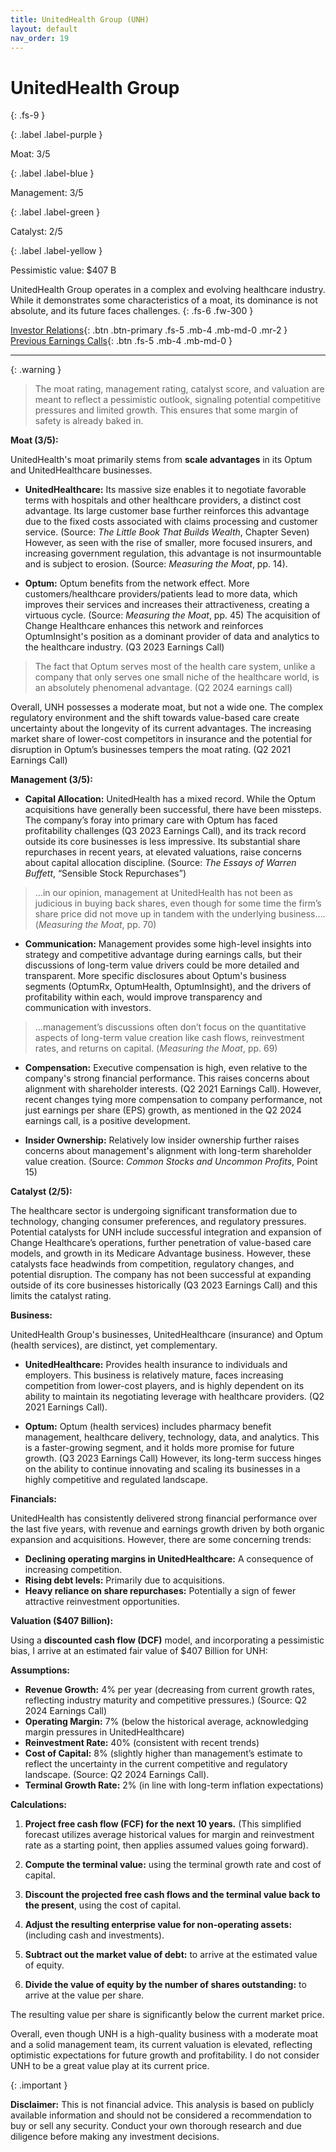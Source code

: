 ```yaml
---
title: UnitedHealth Group (UNH)
layout: default
nav_order: 19
---
```


# UnitedHealth Group
{: .fs-9 }

{: .label .label-purple }

Moat: 3/5

{: .label .label-blue }

Management: 3/5

{: .label .label-green }

Catalyst: 2/5

{: .label .label-yellow }

Pessimistic value: $407 B

UnitedHealth Group operates in a complex and evolving healthcare industry. While it demonstrates some characteristics of a moat, its dominance is not absolute, and its future faces challenges.
{: .fs-6 .fw-300 }

[Investor Relations](https://www.google.com/search?q=UNH+investor+relations){: .btn .btn-primary .fs-5 .mb-4 .mb-md-0 .mr-2 }
[Previous Earnings Calls](https://discountingcashflows.com/company/UNH/transcripts/){: .btn .fs-5 .mb-4 .mb-md-0 }

---

{: .warning } 
>The moat rating, management rating, catalyst score, and valuation are meant to reflect a pessimistic outlook, signaling potential competitive pressures and limited growth. This ensures that some margin of safety is already baked in.


**Moat (3/5):**

UnitedHealth's moat primarily stems from **scale advantages** in its Optum and UnitedHealthcare businesses.  

* **UnitedHealthcare:** Its massive size enables it to negotiate favorable terms with hospitals and other healthcare providers, a distinct cost advantage.  Its large customer base further reinforces this advantage due to the fixed costs associated with claims processing and customer service.  (Source: _The Little Book That Builds Wealth_, Chapter Seven) However, as seen with the rise of smaller, more focused insurers, and increasing government regulation, this advantage is not insurmountable and is subject to erosion.  (Source:  _Measuring the Moat_, pp. 14).  

* **Optum:** Optum benefits from the network effect.  More customers/healthcare providers/patients lead to more data, which improves their services and increases their attractiveness, creating a virtuous cycle. (Source: _Measuring the Moat_, pp. 45)  The acquisition of Change Healthcare enhances this network and reinforces OptumInsight's position as a dominant provider of data and analytics to the healthcare industry. (Q3 2023 Earnings Call)

> The fact that Optum serves most of the health care system, unlike a company that only serves one small niche of the healthcare world, is an absolutely phenomenal advantage. 
> (Q2 2024 earnings call)

Overall, UNH possesses a moderate moat, but not a wide one.  The complex regulatory environment and the shift towards value-based care create uncertainty about the longevity of its current advantages. The increasing market share of lower-cost competitors in insurance and the potential for disruption in Optum’s businesses tempers the moat rating. (Q2 2021 Earnings Call)

**Management (3/5):**

* **Capital Allocation:** UnitedHealth has a mixed record. While the Optum acquisitions have generally been successful, there have been missteps. The company’s foray into primary care with Optum has faced profitability challenges (Q3 2023 Earnings Call), and its track record outside its core businesses is less impressive. Its substantial share repurchases in recent years, at elevated valuations, raise concerns about capital allocation discipline.  (Source: _The Essays of Warren Buffett_, “Sensible Stock Repurchases”)  

> …in our opinion, management at UnitedHealth has not been as judicious in buying back shares, even though for some time the firm’s share price did not move up in tandem with the underlying business….  
> (_Measuring the Moat_, pp. 70)

* **Communication:** Management provides some high-level insights into strategy and competitive advantage during earnings calls, but their discussions of long-term value drivers could be more detailed and transparent.  More specific disclosures about Optum's business segments (OptumRx, OptumHealth, OptumInsight), and the drivers of profitability within each, would improve transparency and communication with investors.

> …management’s discussions often don’t focus on the quantitative aspects of long-term value creation like cash flows, reinvestment rates, and returns on capital.
> (_Measuring the Moat_, pp. 69)

* **Compensation:** Executive compensation is high, even relative to the company's strong financial performance. This raises concerns about alignment with shareholder interests. (Q2 2021 Earnings Call).  However, recent changes tying more compensation to company performance, not just earnings per share (EPS) growth, as mentioned in the Q2 2024 earnings call, is a positive development.


* **Insider Ownership:**  Relatively low insider ownership further raises concerns about management's alignment with long-term shareholder value creation. (Source: _Common Stocks and Uncommon Profits_, Point 15)

**Catalyst (2/5):**

The healthcare sector is undergoing significant transformation due to technology, changing consumer preferences, and regulatory pressures.  Potential catalysts for UNH include successful integration and expansion of Change Healthcare’s operations, further penetration of value-based care models, and growth in its Medicare Advantage business. However, these catalysts face headwinds from competition, regulatory changes, and potential disruption. The company has not been successful at expanding outside of its core businesses historically (Q3 2023 Earnings Call) and this limits the catalyst rating.

**Business:**

UnitedHealth Group's businesses, UnitedHealthcare (insurance) and Optum (health services), are distinct, yet complementary.

* **UnitedHealthcare:** Provides health insurance to individuals and employers. This business is relatively mature, faces increasing competition from lower-cost players, and is highly dependent on its ability to maintain its negotiating leverage with healthcare providers. (Q2 2021 Earnings Call).

* **Optum:**  Optum (health services) includes pharmacy benefit management, healthcare delivery, technology, data, and analytics.  This is a faster-growing segment, and it holds more promise for future growth. (Q3 2023 Earnings Call)  However, its long-term success hinges on the ability to continue innovating and scaling its businesses in a highly competitive and regulated landscape.

**Financials:**

UnitedHealth has consistently delivered strong financial performance over the last five years, with revenue and earnings growth driven by both organic expansion and acquisitions.  However, there are some concerning trends:

* **Declining operating margins in UnitedHealthcare:** A consequence of increasing competition.
* **Rising debt levels:**  Primarily due to acquisitions.
* **Heavy reliance on share repurchases:**  Potentially a sign of fewer attractive reinvestment opportunities.

**Valuation ($407 Billion):**

Using a **discounted cash flow (DCF)** model, and incorporating a pessimistic bias, I arrive at an estimated fair value of $407 Billion for UNH:

**Assumptions:**
* **Revenue Growth:**  4% per year (decreasing from current growth rates, reflecting industry maturity and competitive pressures.)  (Source: Q2 2024 Earnings Call)
* **Operating Margin:** 7% (below the historical average, acknowledging margin pressures in UnitedHealthcare)
* **Reinvestment Rate:** 40% (consistent with recent trends)
* **Cost of Capital:**  8% (slightly higher than management’s estimate to reflect the uncertainty in the current competitive and regulatory landscape.  (Source: Q2 2024 Earnings Call).
* **Terminal Growth Rate:** 2% (in line with long-term inflation expectations)

**Calculations:**

1. **Project free cash flow (FCF) for the next 10 years.** (This simplified forecast utilizes average historical values for margin and reinvestment rate as a starting point, then applies assumed values going forward).

2. **Compute the terminal value:** using the terminal growth rate and cost of capital.

3. **Discount the projected free cash flows and the terminal value back to the present**, using the cost of capital.

4. **Adjust the resulting enterprise value for non-operating assets:** (including cash and investments).

5. **Subtract out the market value of debt:** to arrive at the estimated value of equity.

6. **Divide the value of equity by the number of shares outstanding:** to arrive at the value per share.

The resulting value per share is significantly below the current market price.


Overall, even though UNH is a high-quality business with a moderate moat and a solid management team, its current valuation is elevated, reflecting optimistic expectations for future growth and profitability. I do not consider UNH to be a great value play at its current price.

{: .important }

**Disclaimer:** This is not financial advice.  This analysis is based on publicly available information and should not be considered a recommendation to buy or sell any security.  Conduct your own thorough research and due diligence before making any investment decisions.